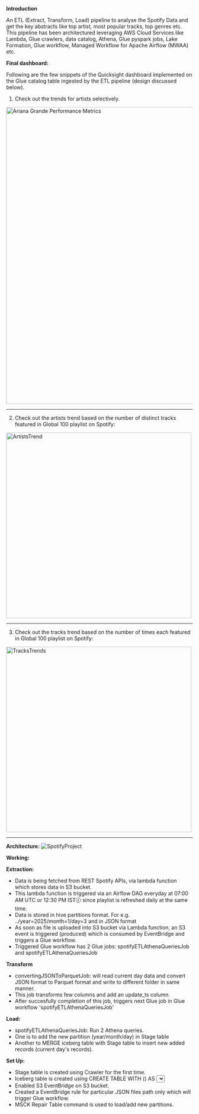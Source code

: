 
**Introduction**

An ETL (Extract, Transform, Load) pipeline to analyse the Spotify Data and get the key abstracts like top artist, most popular tracks, top genres etc. 
This pipeline has been architectured leveraging AWS Cloud Services like Lambda, Glue crawlers, data catalog, Athena, Glue pyspark jobs, Lake Formation, Glue workflow, Managed Workflow for Apache Airflow (MWAA) etc.


**Final dashboard:**

Following are the few snippets of the Quicksight dashboard implemented on the Glue catalog table ingested by the ETL pipeline (design discussed below).

1. Check out the trends for artists selectively.
<img width="800" alt="Ariana Grande Performance Metrics" src="https://github.com/user-attachments/assets/24f08291-b8eb-4120-8e7d-04fe1b5d17b0" />

------------------------------------------------------------------------------------------------------------------------

2. Check out the artists trend based on the number of distinct tracks featured in Global 100 playlist on Spotify:
<img width="500" alt="ArtistsTrend" src="https://github.com/user-attachments/assets/e0ebbde7-7000-41a9-a612-a9b28e942319" />

------------------------------------------------------------------------------------------------------------------------

3. Check out the tracks trend based on the number of times each featured in Global 100 playlist on Spotify:
<img width="500" alt="TracksTrends" src="https://github.com/user-attachments/assets/207f5b6d-bad4-4285-85a4-4e644458d5be" />

------------------------------------------------------------------------------------------------------------------------


**Architecture:**
![SpotifyProject](https://github.com/user-attachments/assets/1ad8b12a-3cde-4320-ad25-b69fa7421b4d)

**Working:**

**Extraction:**
  - Data is being fetched from REST Spotify APIs, via lambda function which stores data in S3 bucket.
  - This lambda function is triggered via an Airflow DAG everyday at 07:00 AM UTC or 12:30 PM IST🕧 since playlist is refreshed daily at the same time.
  - Data is stored in hive partitions format. For e.g. ../year=2025/month=1/day=3 and in JSON format
  - As soon as file is uploaded into S3 bucket via Lambda function, an S3 event is triggered (produced) which is consumed by EventBridge and triggers a Glue workflow.
  - Triggered Glue workflow has 2 Glue jobs: spotifyETLAthenaQueriesJob and spotifyETLAthenaQueriesJob

**Transform**
  - convertingJSONToParquetJob: will read current day data and convert JSON format to Parquet format and write to different folder in same manner.
  - This job transforms few columns and add an update_ts column.
  - After succesfully completion of this job, triggers next Glue job in Glue workflow 'spotifyETLAthenaQueriesJob'

**Load:**
  -  spotifyETLAthenaQueriesJob: Run 2 Athena queries.
  -  One is to add the new partition (year/month/day) in Stage table
  -  Another to MERGE iceberg table with Stage table to insert new added records (current day's records).

**Set Up:**
  - Stage table is created using Crawler for the first time.
  - Iceberg table is created using CREATE TABLE WITH (<options>) AS <SELECT query>(CTAS)  query on Stage table.
  - Enabled S3 EventBridge on S3 bucket.
  - Created a EventBridge rule for particular JSON files path only which will trigger Glue workflow.
  - MSCK Repair Table command is used to load/add new partitions.



